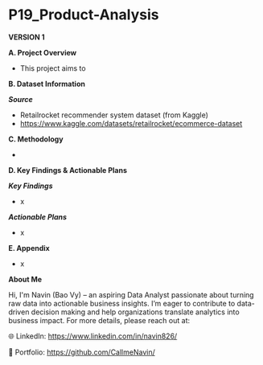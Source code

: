 # P19_Product-Analysis

**VERSION 1**

**A. Project Overview**

- This project aims to 

**B. Dataset Information**

_**Source**_

- Retailrocket recommender system dataset (from Kaggle)
- https://www.kaggle.com/datasets/retailrocket/ecommerce-dataset

**C. Methodology**

- 

**D. Key Findings & Actionable Plans**

_**Key Findings**_

- x

_**Actionable Plans**_

- x

**E. Appendix**

- x

**About Me**

Hi, I'm Navin (Bao Vy) – an aspiring Data Analyst passionate about turning raw data into actionable business insights. I’m eager to contribute to data-driven decision making and help organizations translate analytics into business impact. For more details, please reach out at:

🌐 LinkedIn: https://www.linkedin.com/in/navin826/

📂 Portfolio: https://github.com/CallmeNavin/
